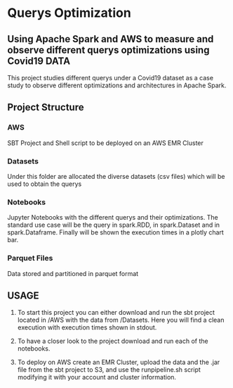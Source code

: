# Querys Optimization

## Using Apache Spark and AWS to measure and observe different querys optimizations using Covid19 DATA

This project studies different querys under a Covid19 dataset as a case study to observe different optimizations and architectures in Apache Spark.

## Project Structure

### AWS

SBT Project and Shell script to be deployed on an AWS EMR Cluster

### Datasets

Under this folder are allocated the diverse datasets (csv files) which will be used to obtain the querys

### Notebooks

Jupyter Notebooks with the different querys and their optimizations. The standard use case will be the query in spark.RDD, in spark.Dataset and in spark.Dataframe.
Finally will be shown the execution times in a plotly chart bar.

### Parquet Files

Data stored and partitioned in parquet format

## USAGE

1. To start this project you can either download and run the sbt project located in /AWS with the data from /Datasets. Here you will find a clean execution with execution times shown in stdout.

2. To have a closer look to the project download and run each of the notebooks.

3. To deploy on AWS create an EMR Cluster, upload the data and the .jar file from the sbt project to S3, and use the runpipeline.sh script modifying it with your account and cluster information.
